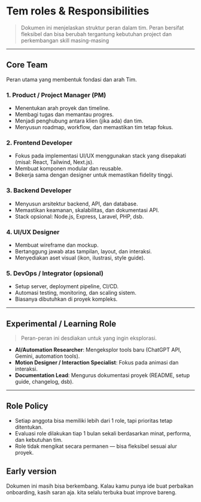 # Tem roles & Responsibilities

> Dokumen ini menjelaskan struktur peran dalam tim. Peran bersifat fleksibel dan bisa berubah tergantung kebutuhan project dan perkembangan skill masing-masing

---

## Core Team

Peran utama yang membentuk fondasi dan arah Tim.

### 1. Product / Project Manager (PM)
- Menentukan arah proyek dan timeline.
- Membagi tugas dan memantau progres.
- Menjadi penghubung antara klien (jika ada) dan tim.
- Menyusun roadmap, workflow, dan memastikan tim tetap fokus.

### 2. Frontend Developer
- Fokus pada implementasi UI/UX menggunakan stack yang disepakati (misal: React, Tailwind, Next.js).
- Membuat komponen modular dan reusable.
- Bekerja sama dengan designer untuk memastikan fidelity tinggi.

### 3. Backend Developer
- Menyusun arsitektur backend, API, dan database.
- Memastikan keamanan, skalabilitas, dan dokumentasi API.
- Stack opsional: Node.js, Express, Laravel, PHP, dsb.

### 4. UI/UX Designer
- Membuat wireframe dan mockup.
- Bertanggung jawab atas tampilan, layout, dan interaksi.
- Menyediakan aset visual (ikon, ilustrasi, style guide).

### 5. DevOps / Integrator (opsional)
- Setup server, deployment pipeline, CI/CD.
- Automasi testing, monitoring, dan scaling sistem.
- Biasanya dibutuhkan di proyek kompleks.

---

## Experimental / Learning Role

> Peran-peran ini desdiakan untuk yang ingin eksplorasi.

- **AI/Automation Researcher**: Mengeksplor tools baru (ChatGPT API, Gemini, automation tools).
- **Motion Designer / Interaction Specialist**: Fokus pada animasi dan interaksi.
- **Documentation Lead**: Mengurus dokumentasi proyek (README, setup guide, changelog, dsb).

---

## Role Policy

- Setiap anggota bisa memiliki lebih dari 1 role, tapi prioritas tetap ditentukan.
- Evaluasi role dilakukan tiap 1 bulan sekali berdasarkan minat, performa, dan kebutuhan tim.
- Role tidak mengikat secara permanen — bisa fleksibel sesuai alur proyek.

## Early version

Dokumen ini masih bisa berkembang. Kalau kamu punya ide buat perbaikan onboarding, kasih saran aja. kita selalu terbuka buat improve bareng.